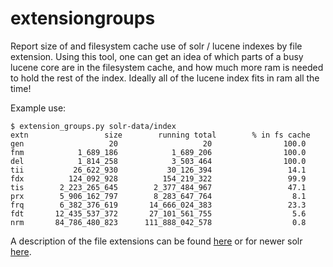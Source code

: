 # extensiongroups
Report size of and filesystem cache use of solr / lucene indexes by file extension.
Using this tool, one can get an idea of which parts of a busy lucene core are in the filesystem cache, and how much more ram is needed to hold the rest of the index. Ideally all of the lucene index fits in ram all the time!

Example use:

    $ extension_groups.py solr-data/index
    extn                 size        running total        % in fs cache
    gen                   20                   20                100.0
    fnm            1_689_186            1_689_206                100.0
    del            1_814_258            3_503_464                100.0
    tii           26_622_930           30_126_394                 14.1
    fdx          124_092_928          154_219_322                 99.9
    tis        2_223_265_645        2_377_484_967                 47.1
    prx        5_906_162_797        8_283_647_764                  8.1
    frq        6_382_376_619       14_666_024_383                 23.3
    fdt       12_435_537_372       27_101_561_755                  5.6
    nrm       84_786_480_823      111_888_042_578                  0.8


A description of the file extensions can be found [here](http://lucene.apache.org/core/3_0_3/fileformats.html#file-names) or for newer solr [here](http://lucene.apache.org/core/4_10_3/core/org/apache/lucene/codecs/lucene410/package-summary.html#file-names).
